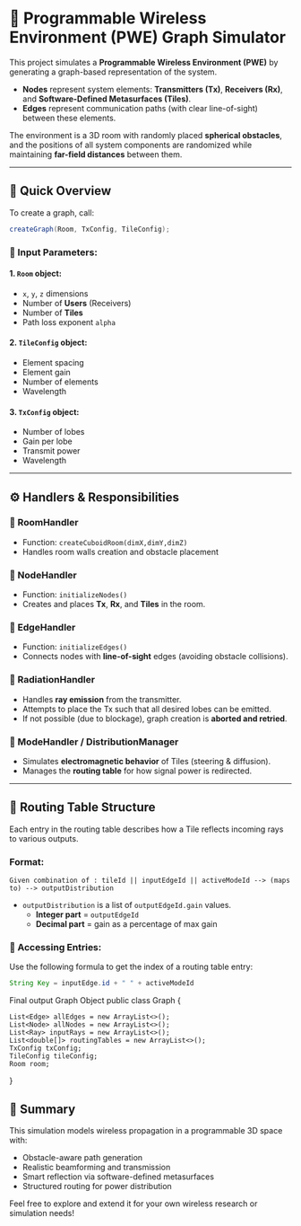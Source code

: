 

# 📡 Programmable Wireless Environment (PWE) Graph Simulator

This project simulates a **Programmable Wireless Environment (PWE)** by generating a graph-based representation of the system. 

- **Nodes** represent system elements: **Transmitters (Tx)**, **Receivers (Rx)**, and **Software-Defined Metasurfaces (Tiles)**.
- **Edges** represent communication paths (with clear line-of-sight) between these elements.

The environment is a 3D room with randomly placed **spherical obstacles**, and the positions of all system components are randomized while maintaining **far-field distances** between them.

---

## 🚀 Quick Overview

To create a graph, call:

```java
createGraph(Room, TxConfig, TileConfig);
```

### 🧾 Input Parameters:

#### 1. `Room` object:
- `x`, `y`, `z` dimensions
- Number of **Users** (Receivers)
- Number of **Tiles**
- Path loss exponent `alpha`

#### 2. `TileConfig` object:
- Element spacing
- Element gain
- Number of elements
- Wavelength

#### 3. `TxConfig` object:
- Number of lobes
- Gain per lobe
- Transmit power
- Wavelength

---

## ⚙️ Handlers & Responsibilities

### 📌 RoomHandler
- Function: `createCuboidRoom(dimX,dimY,dimZ)`
- Handles room walls creation and obstacle placement

### 📌 NodeHandler
- Function: `initializeNodes()`
- Creates and places **Tx**, **Rx**, and **Tiles** in the room.

### 📌 EdgeHandler
- Function: `initializeEdges()`
- Connects nodes with **line-of-sight** edges (avoiding obstacle collisions).

### 📌 RadiationHandler
- Handles **ray emission** from the transmitter.
- Attempts to place the Tx such that all desired lobes can be emitted.
- If not possible (due to blockage), graph creation is **aborted and retried**.

### 📌 ModeHandler / DistributionManager
- Simulates **electromagnetic behavior** of Tiles (steering & diffusion).
- Manages the **routing table** for how signal power is redirected.

---

## 📘 Routing Table Structure

Each entry in the routing table describes how a Tile reflects incoming rays to various outputs.

### Format:
```
Given combination of : tileId || inputEdgeId || activeModeId --> (maps to) --> outputDistribution 
```

- `outputDistribution` is a list of `outputEdgeId.gain` values.
  - **Integer part** = `outputEdgeId`
  - **Decimal part** = gain as a percentage of max gain

### 🔑 Accessing Entries:

Use the following formula to get the index of a routing table entry:

```java
String Key = inputEdge.id + " " + activeModeId
```


Final output Graph Object 
public class Graph {

    List<Edge> allEdges = new ArrayList<>();
    List<Node> allNodes = new ArrayList<>();
    List<Ray> inputRays = new ArrayList<>();
    List<double[]> routingTables = new ArrayList<>();
    TxConfig txConfig;
    TileConfig tileConfig;
    Room room;
}



## 🧪 Summary

This simulation models wireless propagation in a programmable 3D space with:

- Obstacle-aware path generation
- Realistic beamforming and transmission
- Smart reflection via software-defined metasurfaces
- Structured routing for power distribution



Feel free to explore and extend it for your own wireless research or simulation needs!



